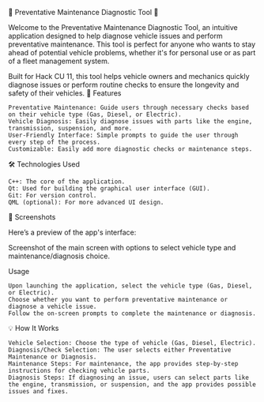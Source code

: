 🚗 Preventative Maintenance Diagnostic Tool 🚗

Welcome to the Preventative Maintenance Diagnostic Tool, an intuitive application designed to help diagnose vehicle issues and perform preventative maintenance. This tool is perfect for anyone who wants to stay ahead of potential vehicle problems, whether it's for personal use or as part of a fleet management system.

Built for Hack CU 11, this tool helps vehicle owners and mechanics quickly diagnose issues or perform routine checks to ensure the longevity and safety of their vehicles.
🎯 Features

    Preventative Maintenance: Guide users through necessary checks based on their vehicle type (Gas, Diesel, or Electric).
    Vehicle Diagnosis: Easily diagnose issues with parts like the engine, transmission, suspension, and more.
    User-Friendly Interface: Simple prompts to guide the user through every step of the process.
    Customizable: Easily add more diagnostic checks or maintenance steps.

🛠️ Technologies Used

    C++: The core of the application.
    Qt: Used for building the graphical user interface (GUI).
    Git: For version control.
    QML (optional): For more advanced UI design.

📸 Screenshots

Here’s a preview of the app's interface:

Screenshot of the main screen with options to select vehicle type and maintenance/diagnosis choice.

Usage

    Upon launching the application, select the vehicle type (Gas, Diesel, or Electric).
    Choose whether you want to perform preventative maintenance or diagnose a vehicle issue.
    Follow the on-screen prompts to complete the maintenance or diagnosis.

💡 How It Works

    Vehicle Selection: Choose the type of vehicle (Gas, Diesel, Electric).
    Diagnosis/Check Selection: The user selects either Preventative Maintenance or Diagnosis.
    Maintenance Steps: For maintenance, the app provides step-by-step instructions for checking vehicle parts.
    Diagnosis Steps: If diagnosing an issue, users can select parts like the engine, transmission, or suspension, and the app provides possible issues and fixes.
